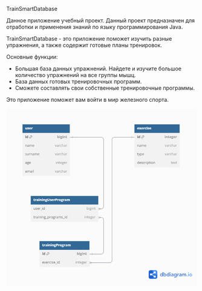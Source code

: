 TrainSmartDatabase

Данное приложение учебный проект.
Данный проект предназначен для отработки и применения знаний по языку программирования Java.

TrainSmartDatabase - это приложение поможет изучить разные упражнения, а также содержит готовые планы тренировок.

Основные функции:
- Большая база данных упражнений. Найдете и изучите большое количество упражнений на все группы мышц.
- База данных готовых тренировочных программ.
- Сможете составлять свои собственные тренировочные программы.

Это приложение поможет вам войти в мир железного спорта.

![Описание картинки](https://raw.githubusercontent.com/alexeyakachuk/images/refs/heads/main/TrainSmartDatabase.png)